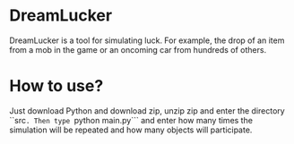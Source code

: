 # DreamLucker

DreamLucker is a tool for simulating luck. For example, the drop of an item from a mob in the game or an oncoming car from hundreds of others.

# How to use?

Just download Python and download zip, unzip zip and enter the directory ``src```.
Then type ```python main.py``` and enter how many times the simulation will be repeated and how many objects will participate.
